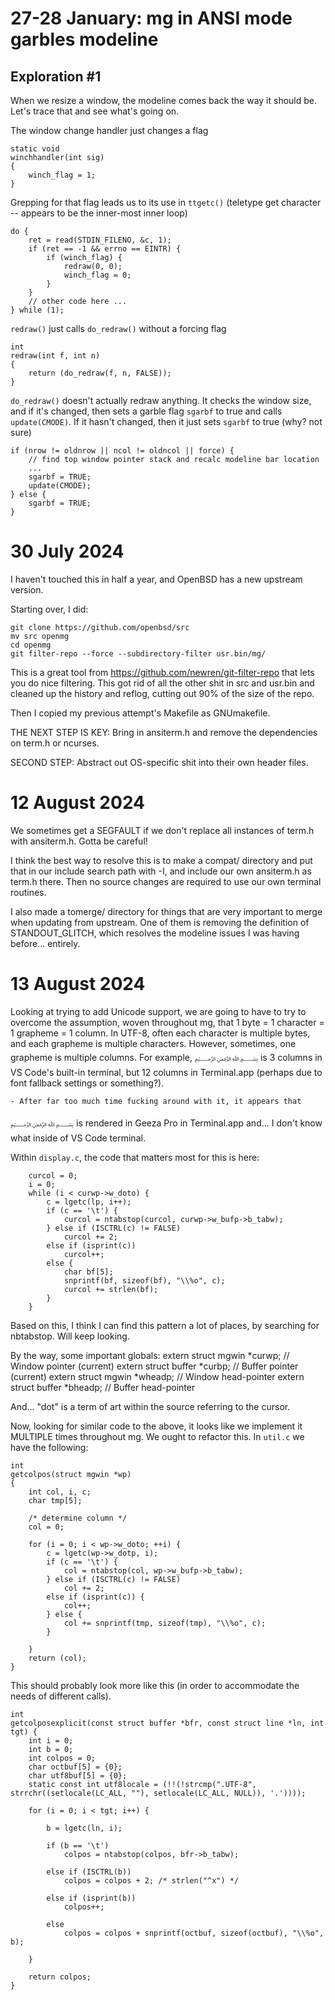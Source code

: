 # 27-28 January: mg in ANSI mode garbles modeline

## Exploration #1

When we resize a window, the modeline comes back the way it should be.
Let's trace that and see what's going on.

The window change handler just changes a flag

    static void
    winchhandler(int sig)
    {
    	winch_flag = 1;
    }

Grepping for that flag leads us to its use in `ttgetc()` (teletype get
character -- appears to be the inner-most inner loop)

	do {
		ret = read(STDIN_FILENO, &c, 1);
		if (ret == -1 && errno == EINTR) {
			if (winch_flag) {
				redraw(0, 0);
				winch_flag = 0;
			}
		}
        // other code here ...
	} while (1);

`redraw()` just calls `do_redraw()` without a forcing flag


    int
    redraw(int f, int n)
    {
    	return (do_redraw(f, n, FALSE));
    }


`do_redraw()` doesn't actually redraw anything. It checks the window size,
and if it's changed, then sets a garble flag `sgarbf` to true and calls
`update(CMODE)`.  If it hasn't changed, then it just sets `sgarbf` to true
(why? not sure)

	if (nrow != oldnrow || ncol != oldncol || force) {
        // find top window pointer stack and recalc modeline bar location
        ...
		sgarbf = TRUE;
		update(CMODE);
	} else {
		sgarbf = TRUE;
    }

# 30 July 2024

I haven't touched this in half a year, and OpenBSD has a new upstream version.

Starting over, I did:

    git clone https://github.com/openbsd/src
    mv src openmg
    cd openmg
    git filter-repo --force --subdirectory-filter usr.bin/mg/

This is a great tool from https://github.com/newren/git-filter-repo that lets
you do nice filtering.  This got rid of all the other shit in src and usr.bin
and cleaned up the history and reflog, cutting out 90% of the size of the
repo.

Then I copied my previous attempt's Makefile as GNUmakefile.

THE NEXT STEP IS KEY: Bring in ansiterm.h and remove the dependencies on
term.h or ncurses.

SECOND STEP: Abstract out OS-specific shit into their own header files.

# 12 August 2024

We sometimes get a SEGFAULT if we don't replace all instances of term.h with
ansiterm.h.  Gotta be careful!

I think the best way to resolve this is to make a compat/ directory and put
that in our include search path with -I, and include our own ansiterm.h
as term.h there.  Then no source changes are required to use our own
terminal routines.

I also made a tomerge/ directory for things that are very important to merge
when updating from upstream.  One of them is removing the definition of
STANDOUT_GLITCH, which resolves the modeline issues I was having before...
entirely.

# 13 August 2024

Looking at trying to add Unicode support, we are going to have to try to
overcome the assumption, woven throughout mg, that 1 byte = 1 character =
1 grapheme = 1 column. In UTF-8, often each character is multiple bytes, and
each grapheme is multiple characters. However, sometimes, one grapheme is
multiple columns.  For example, ﷽ is 3 columns in VS Code's built-in
terminal, but 12 columns in Terminal.app (perhaps due to font fallback settings
or something?).

    - After far too much time fucking around with it, it appears that
﷽ is rendered in Geeza Pro in Terminal.app and... I don't know what
inside of VS Code terminal.

Within `display.c`, the code that matters most for this is here:

```
    curcol = 0;
    i = 0;
    while (i < curwp->w_doto) {
    	c = lgetc(lp, i++);
    	if (c == '\t') {
    		curcol = ntabstop(curcol, curwp->w_bufp->b_tabw);
    	} else if (ISCTRL(c) != FALSE)
    		curcol += 2;
    	else if (isprint(c))
    		curcol++;
    	else {
    		char bf[5];
    		snprintf(bf, sizeof(bf), "\\%o", c);
    		curcol += strlen(bf);
    	}
    }
```

Based on this, I think I can find this pattern a lot of places, by searching
for nbtabstop. Will keep looking.

By the way, some important globals:
     extern struct mgwin	*curwp;    // Window pointer (current)
     extern struct buffer	*curbp;    // Buffer pointer (current)
     extern struct mgwin	*wheadp;   // Window head-pointer
     extern struct buffer	*bheadp;   // Buffer head-pointer

And... "dot" is a term of art within the source referring to the cursor. 

Now, looking for similar code to the above, it looks like we implement it
MULTIPLE times throughout mg.  We ought to refactor this.  In `util.c` we have
the following:

    int
    getcolpos(struct mgwin *wp)
    {
        int col, i, c;
        char tmp[5];
    
        /* determine column */
        col = 0;
    
        for (i = 0; i < wp->w_doto; ++i) {
            c = lgetc(wp->w_dotp, i);
            if (c == '\t') {
                col = ntabstop(col, wp->w_bufp->b_tabw);
            } else if (ISCTRL(c) != FALSE)
                col += 2;
            else if (isprint(c)) {
                col++;
            } else {
                col += snprintf(tmp, sizeof(tmp), "\\%o", c);
            }
    
        }
        return (col);
    }

This should probably look more like this (in order to accommodate the needs of
different calls). 

    int 
    getcolposexplicit(const struct buffer *bfr, const struct line *ln, int tgt) {
        int i = 0;
        int b = 0;
        int colpos = 0;
        char octbuf[5] = {0};
        char utf8buf[5] = {0};
        static const int utf8locale = (!!(!strcmp(".UTF-8", strrchr((setlocale(LC_ALL, ""), setlocale(LC_ALL, NULL)), '.'))));
    
        for (i = 0; i < tgt; i++) {
    
            b = lgetc(ln, i);
    
            if (b == '\t') 
                colpos = ntabstop(colpos, bfr->b_tabw);
    
            else if (ISCTRL(b)) 
                colpos = colpos + 2; /* strlen("^x") */
    
            else if (isprint(b)) 
                colpos++;
    
            else 
                colpos = colpos + snprintf(octbuf, sizeof(octbuf), "\\%o", b);
    
        }
    
        return colpos;
    }

